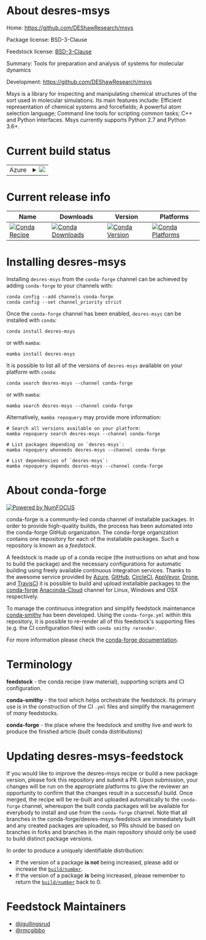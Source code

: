 About desres-msys
=================

Home: https://github.com/DEShawResearch/msys

Package license: BSD-3-Clause

Feedstock license: [BSD-3-Clause](https://github.com/conda-forge/desres-msys-feedstock/blob/main/LICENSE.txt)

Summary: Tools for preparation and analysis of systems for molecular dynamics

Development: https://github.com/DEShawResearch/msys

Msys is a library for inspecting and manipulating chemical structures of
the sort used in molecular simulations. Its main features include:
Efficient representation of chemical systems and forcefields;
   A powerful atom selection language;
   Command line tools for scripting common tasks;
   C++ and Python interfaces.
Msys currently supports Python 2.7 and Python 3.6+.


Current build status
====================


<table>
    
  <tr>
    <td>Azure</td>
    <td>
      <details>
        <summary>
          <a href="https://dev.azure.com/conda-forge/feedstock-builds/_build/latest?definitionId=6587&branchName=main">
            <img src="https://dev.azure.com/conda-forge/feedstock-builds/_apis/build/status/desres-msys-feedstock?branchName=main">
          </a>
        </summary>
        <table>
          <thead><tr><th>Variant</th><th>Status</th></tr></thead>
          <tbody><tr>
              <td>linux_64_numpy1.20python3.8.____cpython</td>
              <td>
                <a href="https://dev.azure.com/conda-forge/feedstock-builds/_build/latest?definitionId=6587&branchName=main">
                  <img src="https://dev.azure.com/conda-forge/feedstock-builds/_apis/build/status/desres-msys-feedstock?branchName=main&jobName=linux&configuration=linux_64_numpy1.20python3.8.____cpython" alt="variant">
                </a>
              </td>
            </tr><tr>
              <td>linux_64_numpy1.20python3.9.____cpython</td>
              <td>
                <a href="https://dev.azure.com/conda-forge/feedstock-builds/_build/latest?definitionId=6587&branchName=main">
                  <img src="https://dev.azure.com/conda-forge/feedstock-builds/_apis/build/status/desres-msys-feedstock?branchName=main&jobName=linux&configuration=linux_64_numpy1.20python3.9.____cpython" alt="variant">
                </a>
              </td>
            </tr><tr>
              <td>linux_64_numpy1.21python3.10.____cpython</td>
              <td>
                <a href="https://dev.azure.com/conda-forge/feedstock-builds/_build/latest?definitionId=6587&branchName=main">
                  <img src="https://dev.azure.com/conda-forge/feedstock-builds/_apis/build/status/desres-msys-feedstock?branchName=main&jobName=linux&configuration=linux_64_numpy1.21python3.10.____cpython" alt="variant">
                </a>
              </td>
            </tr><tr>
              <td>linux_64_numpy1.23python3.11.____cpython</td>
              <td>
                <a href="https://dev.azure.com/conda-forge/feedstock-builds/_build/latest?definitionId=6587&branchName=main">
                  <img src="https://dev.azure.com/conda-forge/feedstock-builds/_apis/build/status/desres-msys-feedstock?branchName=main&jobName=linux&configuration=linux_64_numpy1.23python3.11.____cpython" alt="variant">
                </a>
              </td>
            </tr><tr>
              <td>osx_64_numpy1.20python3.8.____cpython</td>
              <td>
                <a href="https://dev.azure.com/conda-forge/feedstock-builds/_build/latest?definitionId=6587&branchName=main">
                  <img src="https://dev.azure.com/conda-forge/feedstock-builds/_apis/build/status/desres-msys-feedstock?branchName=main&jobName=osx&configuration=osx_64_numpy1.20python3.8.____cpython" alt="variant">
                </a>
              </td>
            </tr><tr>
              <td>osx_64_numpy1.20python3.9.____cpython</td>
              <td>
                <a href="https://dev.azure.com/conda-forge/feedstock-builds/_build/latest?definitionId=6587&branchName=main">
                  <img src="https://dev.azure.com/conda-forge/feedstock-builds/_apis/build/status/desres-msys-feedstock?branchName=main&jobName=osx&configuration=osx_64_numpy1.20python3.9.____cpython" alt="variant">
                </a>
              </td>
            </tr><tr>
              <td>osx_64_numpy1.21python3.10.____cpython</td>
              <td>
                <a href="https://dev.azure.com/conda-forge/feedstock-builds/_build/latest?definitionId=6587&branchName=main">
                  <img src="https://dev.azure.com/conda-forge/feedstock-builds/_apis/build/status/desres-msys-feedstock?branchName=main&jobName=osx&configuration=osx_64_numpy1.21python3.10.____cpython" alt="variant">
                </a>
              </td>
            </tr><tr>
              <td>osx_64_numpy1.23python3.11.____cpython</td>
              <td>
                <a href="https://dev.azure.com/conda-forge/feedstock-builds/_build/latest?definitionId=6587&branchName=main">
                  <img src="https://dev.azure.com/conda-forge/feedstock-builds/_apis/build/status/desres-msys-feedstock?branchName=main&jobName=osx&configuration=osx_64_numpy1.23python3.11.____cpython" alt="variant">
                </a>
              </td>
            </tr>
          </tbody>
        </table>
      </details>
    </td>
  </tr>
</table>

Current release info
====================

| Name | Downloads | Version | Platforms |
| --- | --- | --- | --- |
| [![Conda Recipe](https://img.shields.io/badge/recipe-desres--msys-green.svg)](https://anaconda.org/conda-forge/desres-msys) | [![Conda Downloads](https://img.shields.io/conda/dn/conda-forge/desres-msys.svg)](https://anaconda.org/conda-forge/desres-msys) | [![Conda Version](https://img.shields.io/conda/vn/conda-forge/desres-msys.svg)](https://anaconda.org/conda-forge/desres-msys) | [![Conda Platforms](https://img.shields.io/conda/pn/conda-forge/desres-msys.svg)](https://anaconda.org/conda-forge/desres-msys) |

Installing desres-msys
======================

Installing `desres-msys` from the `conda-forge` channel can be achieved by adding `conda-forge` to your channels with:

```
conda config --add channels conda-forge
conda config --set channel_priority strict
```

Once the `conda-forge` channel has been enabled, `desres-msys` can be installed with `conda`:

```
conda install desres-msys
```

or with `mamba`:

```
mamba install desres-msys
```

It is possible to list all of the versions of `desres-msys` available on your platform with `conda`:

```
conda search desres-msys --channel conda-forge
```

or with `mamba`:

```
mamba search desres-msys --channel conda-forge
```

Alternatively, `mamba repoquery` may provide more information:

```
# Search all versions available on your platform:
mamba repoquery search desres-msys --channel conda-forge

# List packages depending on `desres-msys`:
mamba repoquery whoneeds desres-msys --channel conda-forge

# List dependencies of `desres-msys`:
mamba repoquery depends desres-msys --channel conda-forge
```


About conda-forge
=================

[![Powered by
NumFOCUS](https://img.shields.io/badge/powered%20by-NumFOCUS-orange.svg?style=flat&colorA=E1523D&colorB=007D8A)](https://numfocus.org)

conda-forge is a community-led conda channel of installable packages.
In order to provide high-quality builds, the process has been automated into the
conda-forge GitHub organization. The conda-forge organization contains one repository
for each of the installable packages. Such a repository is known as a *feedstock*.

A feedstock is made up of a conda recipe (the instructions on what and how to build
the package) and the necessary configurations for automatic building using freely
available continuous integration services. Thanks to the awesome service provided by
[Azure](https://azure.microsoft.com/en-us/services/devops/), [GitHub](https://github.com/),
[CircleCI](https://circleci.com/), [AppVeyor](https://www.appveyor.com/),
[Drone](https://cloud.drone.io/welcome), and [TravisCI](https://travis-ci.com/)
it is possible to build and upload installable packages to the
[conda-forge](https://anaconda.org/conda-forge) [Anaconda-Cloud](https://anaconda.org/)
channel for Linux, Windows and OSX respectively.

To manage the continuous integration and simplify feedstock maintenance
[conda-smithy](https://github.com/conda-forge/conda-smithy) has been developed.
Using the ``conda-forge.yml`` within this repository, it is possible to re-render all of
this feedstock's supporting files (e.g. the CI configuration files) with ``conda smithy rerender``.

For more information please check the [conda-forge documentation](https://conda-forge.org/docs/).

Terminology
===========

**feedstock** - the conda recipe (raw material), supporting scripts and CI configuration.

**conda-smithy** - the tool which helps orchestrate the feedstock.
                   Its primary use is in the construction of the CI ``.yml`` files
                   and simplify the management of *many* feedstocks.

**conda-forge** - the place where the feedstock and smithy live and work to
                  produce the finished article (built conda distributions)


Updating desres-msys-feedstock
==============================

If you would like to improve the desres-msys recipe or build a new
package version, please fork this repository and submit a PR. Upon submission,
your changes will be run on the appropriate platforms to give the reviewer an
opportunity to confirm that the changes result in a successful build. Once
merged, the recipe will be re-built and uploaded automatically to the
`conda-forge` channel, whereupon the built conda packages will be available for
everybody to install and use from the `conda-forge` channel.
Note that all branches in the conda-forge/desres-msys-feedstock are
immediately built and any created packages are uploaded, so PRs should be based
on branches in forks and branches in the main repository should only be used to
build distinct package versions.

In order to produce a uniquely identifiable distribution:
 * If the version of a package **is not** being increased, please add or increase
   the [``build/number``](https://docs.conda.io/projects/conda-build/en/latest/resources/define-metadata.html#build-number-and-string).
 * If the version of a package **is** being increased, please remember to return
   the [``build/number``](https://docs.conda.io/projects/conda-build/en/latest/resources/define-metadata.html#build-number-and-string)
   back to 0.

Feedstock Maintainers
=====================

* [@jgullingsrud](https://github.com/jgullingsrud/)
* [@rmcgibbo](https://github.com/rmcgibbo/)

